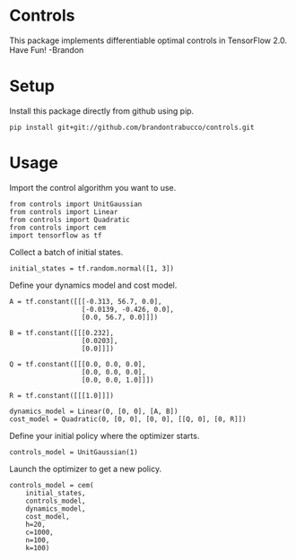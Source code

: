 # Controls

This package implements differentiable optimal controls in TensorFlow 2.0. Have Fun! -Brandon

# Setup

Install this package directly from github using pip.

```
pip install git+git://github.com/brandontrabucco/controls.git
```

# Usage

Import the control algorithm you want to use.

```
from controls import UnitGaussian
from controls import Linear
from controls import Quadratic
from controls import cem
import tensorflow as tf
```

Collect a batch of initial states.

```
initial_states = tf.random.normal([1, 3])
```

Define your dynamics model and cost model.

```
A = tf.constant([[[-0.313, 56.7, 0.0],
                  [-0.0139, -0.426, 0.0],
                  [0.0, 56.7, 0.0]]])

B = tf.constant([[[0.232],
                  [0.0203],
                  [0.0]]])

Q = tf.constant([[[0.0, 0.0, 0.0],
                  [0.0, 0.0, 0.0],
                  [0.0, 0.0, 1.0]]])

R = tf.constant([[[1.0]]])

dynamics_model = Linear(0, [0, 0], [A, B])
cost_model = Quadratic(0, [0, 0], [0, 0], [[Q, 0], [0, R]])
```

Define your initial policy where the optimizer starts.

```
controls_model = UnitGaussian(1)
```

Launch the optimizer to get a new policy.

```
controls_model = cem(
    initial_states,
    controls_model,
    dynamics_model,
    cost_model,
    h=20,
    c=1000,
    n=100,
    k=100)
```
